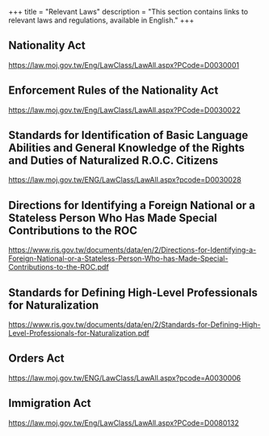 +++
title = "Relevant Laws"
description = "This section contains links to relevant laws and regulations, available in English."
+++

## Nationality Act

https://law.moj.gov.tw/Eng/LawClass/LawAll.aspx?PCode=D0030001

## Enforcement Rules of the Nationality Act 

https://law.moj.gov.tw/Eng/LawClass/LawAll.aspx?PCode=D0030022

## Standards for Identification of Basic Language Abilities and General Knowledge of the Rights and Duties of Naturalized R.O.C. Citizens

https://law.moj.gov.tw/ENG/LawClass/LawAll.aspx?pcode=D0030028

## Directions for Identifying a Foreign National or a Stateless Person Who Has Made Special Contributions to the ROC
https://www.ris.gov.tw/documents/data/en/2/Directions-for-Identifying-a-Foreign-National-or-a-Stateless-Person-Who-has-Made-Special-Contributions-to-the-ROC.pdf

## Standards for Defining High-Level Professionals for Naturalization
https://www.ris.gov.tw/documents/data/en/2/Standards-for-Defining-High-Level-Professionals-for-Naturalization.pdf

## Orders Act
https://law.moj.gov.tw/ENG/LawClass/LawAll.aspx?pcode=A0030006

## Immigration Act
https://law.moj.gov.tw/Eng/LawClass/LawAll.aspx?PCode=D0080132
